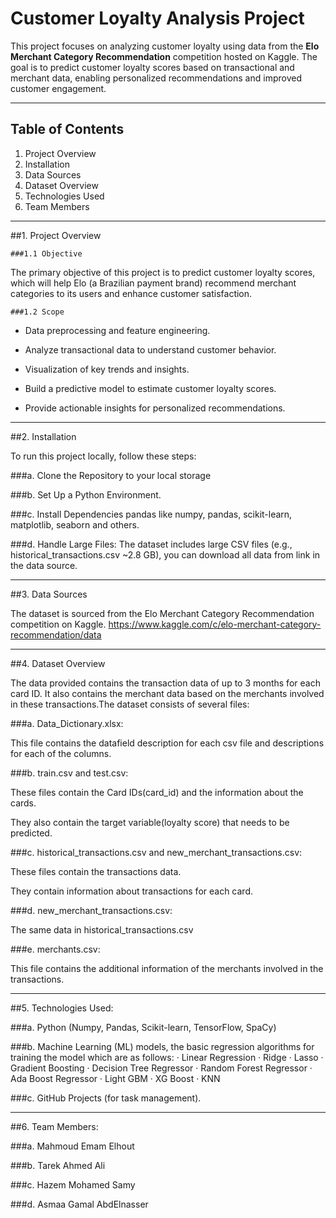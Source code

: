 # Customer Loyalty Analysis Project

This project focuses on analyzing customer loyalty using data from the **Elo Merchant Category Recommendation** competition hosted on Kaggle. The goal is to predict customer loyalty scores based on transactional and merchant data, enabling personalized recommendations and improved customer engagement.

---------------------------------------------------------------------------------------------------------------------------------------------------------------------------

## Table of Contents

1. Project Overview
2. Installation
3. Data Sources
4. Dataset Overview
5. Technologies Used
6. Team Members


------------------------------------------------------------------------------------------------------------------------------------------------------------

##1. Project Overview

    ###1.1 Objective

The primary objective of this project is to predict customer loyalty scores, which will help Elo (a Brazilian payment brand) recommend merchant categories to its users and enhance customer satisfaction.

    ###1.2 Scope

- Data preprocessing and feature engineering.

- Analyze transactional data to understand customer behavior.

- Visualization of key trends and insights.

- Build a predictive model to estimate customer loyalty scores.

- Provide actionable insights for personalized recommendations.

---------------------------------------------------------------------------------------------------------------------------------------------------

##2. Installation

To run this project locally, follow these steps:

   ###a. Clone the Repository to your local storage

   ###b. Set Up a Python Environment.

   ###c. Install Dependencies pandas like numpy, pandas, scikit-learn, matplotlib, seaborn and others.

   ###d. Handle Large Files: The dataset includes large CSV files (e.g., historical_transactions.csv ~2.8 GB), you can download all data from link in the data source.


---------------------------------------------------------------------------------------------------------------------------------------------------------   

##3. Data Sources

The dataset is sourced from the Elo Merchant Category Recommendation competition on Kaggle.  https://www.kaggle.com/c/elo-merchant-category-recommendation/data

---------------------------------------------------------------------------------------------------------------------------------------------------------   

##4. Dataset Overview

The data provided contains the transaction data of up to 3 months for each card ID. It also contains the merchant data based on the merchants involved in these transactions.The dataset consists of several files:

   ###a. Data_Dictionary.xlsx:

This file contains the datafield description for each csv file and descriptions for each of the columns.

   ###b. train.csv and test.csv:

These files contain the Card IDs(card_id) and the information about the cards.

They also contain the target variable(loyalty score) that needs to be predicted. 

   ###c. historical_transactions.csv and new_merchant_transactions.csv:
 
These files contain the transactions data. 

They contain information about transactions for each card. 


   ###d. new_merchant_transactions.csv:

The same data in historical_transactions.csv

   ###e. merchants.csv:  

This file contains the additional information of the merchants involved in the transactions.


---------------------------------------------------------------------------------------------------------------------------------------------------------   

##5. Technologies Used:

   ###a. Python (Numpy, Pandas, Scikit-learn, TensorFlow, SpaCy)

   ###b. Machine Learning (ML) models, the basic regression algorithms for training the model which are as follows:
                · Linear Regression
                · Ridge
                · Lasso
                · Gradient Boosting
                · Decision Tree Regressor
                · Random Forest Regressor
                · Ada Boost Regressor
                · Light GBM
                · XG Boost
                · KNN

   ###c. GitHub Projects (for task management).

---------------------------------------------------------------------------------------------------------------------------------------------------------   

##6. Team Members:

   ###a. Mahmoud Emam Elhout

   ###b. Tarek Ahmed Ali

   ###c. Hazem Mohamed Samy

   ###d. Asmaa Gamal AbdElnasser

